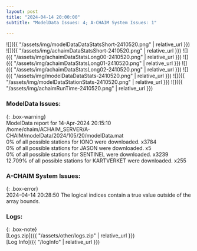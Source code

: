 ```yaml
---
layout: post
title: "2024-04-14 20:00:00"
subtitle: "ModelData Issues: 4; A-CHAIM System Issues: 1"

---
```


![]({{ "/assets/img/modelDataDataStatsShort-2410520.png" | relative_url }})
![]({{ "/assets/img/achaimDataStatsShort-2410520.png" | relative_url }})
![]({{ "/assets/img/achaimDataStatsLong00-2410520.png" | relative_url }})
![]({{ "/assets/img/achaimDataStatsLong01-2410520.png" | relative_url }})
![]({{ "/assets/img/achaimDataStatsLong02-2410520.png" | relative_url }})
![]({{ "/assets/img/modelDataDataStats-2410520.png" | relative_url }})
![]({{ "/assets/img/modelDataStationStats-2410520.png" | relative_url }})
![]({{ "/assets/img/achaimRunTime-2410520.png" | relative_url }})


### ModelData Issues:  
  
{: .box-warning}  
 ModelData report for 14-Apr-2024 20:15:10   
 /home/chaim/ACHAIM_SERVER/A-CHAIM/modelData/2024/105/20/modelData.mat   
 0% of all possible stations for IONO were downloaded. x3784   
 0% of all possible stations for JASON were downloaded. x5   
 0% of all possible stations for SENTINEL were downloaded. x3239   
 12.709% of all possible stations for KARTVERKET were downloaded. x255   
  
### A-CHAIM System Issues:  
  
{: .box-error}  
2024-04-14 20:28:50 The logical indices contain a true value outside of the array bounds.  

### Logs:  
  
{: .box-note}  
[Logs.zip]({{ "/assets/other/logs.zip" | relative_url }})  
[Log Info]({{ "/logInfo" | relative_url }})  
